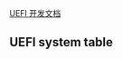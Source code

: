 [UEFI 开发文档](https://edk2-docs.gitbook.io/edk-ii-uefi-driver-writer-s-guide/3_foundation/33_uefi_system_table)

## UEFI system table
